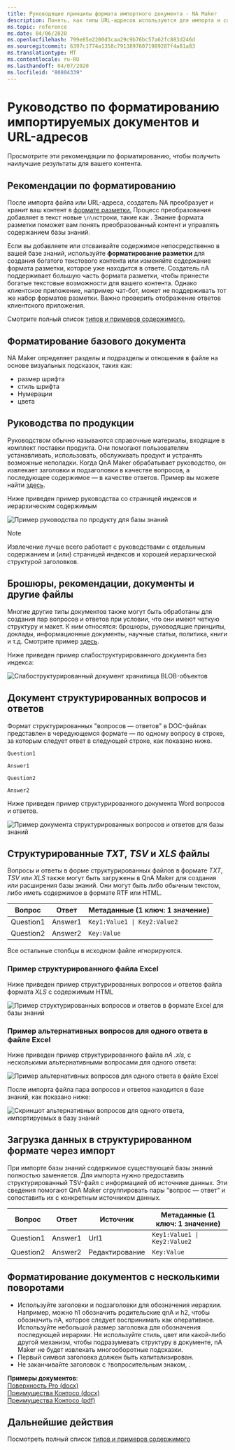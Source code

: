 ```yaml
---
title: Руководящие принципы формата импортного документа - NA Maker
description: Понять, как типы URL-адресов используются для импорта и создания пар NA.
ms.topic: reference
ms.date: 04/06/2020
ms.openlocfilehash: 799e85e2200d3caa29c9b76bc57a62fc883d246d
ms.sourcegitcommit: 6397c1774a1358c79138976071989287f4a81a83
ms.translationtype: MT
ms.contentlocale: ru-RU
ms.lasthandoff: 04/07/2020
ms.locfileid: "80804339"
---
```

# <a name="format-guidelines-for-imported-documents-and-urls"></a>Руководство по форматированию импортируемых документов и URL-адресов

Просмотрите эти рекомендации по форматированию, чтобы получить наилучшие результаты для вашего контента.

## <a name="formatting-considerations"></a>Рекомендации по форматированию

После импорта файла или URL-адреса, создатель NA преобразует и хранит ваш контент в [формате разметки.](https://en.wikipedia.org/wiki/Markdown) Процесс преобразования добавляет в текст новые `\n\n`строки, такие как . Знание формата разметки поможет вам понять преобразованный контент и управлять содержанием базы знаний.

Если вы добавляете или отсваивайте содержимое непосредственно в вашей базе знаний, используйте **форматирование разметки** для создания богатого текстового контента или изменяйте содержание формата разметки, которое уже находится в ответе. Создатель nA поддерживает большую часть формата разметки, чтобы принести богатые текстовые возможности для вашего контента. Однако клиентское приложение, например чат-бот, может не поддерживать тот же набор форматов разметки. Важно проверить отображение ответов клиентского приложения.

Смотрите полный список [типов и примеров содержимого.](./Concepts/content-types.md#file-and-url-data-types)

## <a name="basic-document-formatting"></a>Форматирование базового документа

NA Maker определяет разделы и подразделы и отношения в файле на основе визуальных подсказок, таких как:

* размер шрифта
* стиль шрифта
* Нумерации
* цвета

## <a name="product-manuals"></a>Руководства по продукции

Руководством обычно называются справочные материалы, входящие в комплект поставки продукта. Они помогают пользователям устанавливать, использовать, обслуживать продукт и устранять возможные неполадки. Когда QnA Maker обрабатывает руководство, он извлекает заголовки и подзаголовки в качестве вопросов, а последующее содержимое — в качестве ответов. Пример вы можете найти [здесь](https://download.microsoft.com/download/2/9/B/29B20383-302C-4517-A006-B0186F04BE28/surface-pro-4-user-guide-EN.pdf).

Ниже приведен пример руководства со страницей индексов и иерархическим содержимым

 ![Пример руководства по продукту для базы знаний](./media/qnamaker-concepts-datasources/product-manual.png)

> [!NOTE]
> Извлечение лучше всего работает с руководствами с отдельным содержанием и (или) страницей индексов и хорошей иерархической структурой заголовков.

## <a name="brochures-guidelines-papers-and-other-files"></a>Брошюры, рекомендации, документы и другие файлы

Многие другие типы документов также могут быть обработаны для создания пар вопросов и ответов при условии, что они имеют четкую структуру и макет. К ним относятся: брошюры, руководящие принципы, доклады, информационные документы, научные статьи, политика, книги и т.д. Смотрите пример [здесь](https://qnamakerstore.blob.core.windows.net/qnamakerdata/docs/Manage%20Azure%20Blob%20Storage.docx).

Ниже приведен пример слабоструктурированного документа без индекса:

 ![Слабоструктурированный документ хранилища BLOB-объектов](./media/qnamaker-concepts-datasources/semi-structured-doc.png)

## <a name="structured-qna-document"></a>Документ структурированных вопросов и ответов

Формат структурированных "вопросов — ответов" в DOC-файлах представлен в чередующемся формате — по одному вопросу в строке, за которым следует ответ в следующей строке, как показано ниже.

```text
Question1

Answer1

Question2

Answer2
```

Ниже приведен пример структурированного документа Word вопросов и ответов.

 ![Пример документа структурированных вопросов и ответов для базы знаний](./media/qnamaker-concepts-datasources/structured-qna-doc.png)

## <a name="structured-txt-tsv-and-xls-files"></a>Структурированные *TXT*, *TSV* и *XLS* файлы

Вопросы и ответы в форме структурированных файлов в формате *TXT*, *TSV* или *XLS* также могут быть загружены в QnA Maker для создания или расширения базы знаний.  Они могут быть либо обычным текстом, либо иметь содержимое в формате RTF или HTML.

| Вопрос  | Ответ  | Метаданные (1 ключ: 1 значение) |
|-----------|---------|-------------------------|
| Question1 | Answer1 | <code>Key1:Value1 &#124; Key2:Value2</code> |
| Question2 | Answer2 |      `Key:Value`           |

Все остальные столбцы в исходном файле игнорируются.

### <a name="example-of-structured-excel-file"></a>Пример структурированного файла Excel

Ниже приведен пример структурированных вопросов и ответов файла формата *XLS* с содержимым HTML

 ![Пример структурированных вопросов и ответов в формате Excel для базы знаний](./media/qnamaker-concepts-datasources/structured-qna-xls.png)

### <a name="example-of-alternate-questions-for-single-answer-in-excel-file"></a>Пример альтернативных вопросов для одного ответа в файле Excel

Ниже приведен пример структурированного файла *nA .xls,* с несколькими альтернативными вопросами для одного ответа:

 ![Пример альтернативных вопросов для одного ответа в файле Excel](./media/qnamaker-concepts-datasources/xls-alternate-question-example.png)

После импорта файла пара вопросов и ответов находится в базе знаний, как показано ниже:

 ![Скриншот альтернативных вопросов для одного ответа, импортируемых в базу знаний](./media/qnamaker-concepts-datasources/xls-alternate-question-example-after-import.png)

## <a name="structured-data-format-through-import"></a>Загрузка данных в структурированном формате через импорт

При импорте базы знаний содержимое существующей базы знаний полностью заменяется. Для импорта нужно предоставить структурированный TSV-файл с информацией об источнике данных. Эти сведения помогают QnA Maker сгруппировать пары "вопрос — ответ" и сопоставить их с конкретным источником данных.

| Вопрос  | Ответ  | Источник| Метаданные (1 ключ: 1 значение) |
|-----------|---------|----|---------------------|
| Question1 | Answer1 | Url1 | <code>Key1:Value1 &#124; Key2:Value2</code> |
| Question2 | Answer2 | Редактирование|    `Key:Value`       |

<a href="#formatting-considerations"></a>

## <a name="multi-turn-document-formatting"></a>Форматирование документов с несколькими поворотами

* Используйте заголовки и подзаголовки для обозначения иерархии. Например, можно h1 обозначить родительские qnA и h2, чтобы обозначить nA, которое следует воспринимать как оперативное. Используйте небольшой размер заголовка для обозначения последующей иерархии. Не используйте стиль, цвет или какой-либо другой механизм, чтобы подразумевать структуру в документе, nA Maker не будет извлекать многооборотные подсказки.
* Первый символ заголовка должен быть капитализирован.
* Не заканчивайте заголовок с `?`вопросительным знаком, .

**Примеры документов**:<br>[Поверхность Pro (docx)](https://github.com/Azure-Samples/cognitive-services-sample-data-files/blob/master/qna-maker/data-source-formats/multi-turn.docx)<br>[Преимущества Контосо (docx)](https://github.com/Azure-Samples/cognitive-services-sample-data-files/blob/master/qna-maker/data-source-formats/Multiturn-ContosoBenefits.docx)<br>[Преимущества Контосо (pdf)](https://github.com/Azure-Samples/cognitive-services-sample-data-files/blob/master/qna-maker/data-source-formats/Multiturn-ContosoBenefits.pdf)

## <a name="next-steps"></a>Дальнейшие действия

Посмотреть полный список [типов и примеров содержимого](./Concepts/content-types.md#file-and-url-data-types)